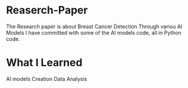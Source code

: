 # Reaserch-Paper
The Research paper is about Breast Cancer Detection Through variou AI Models
I have committed with some of the AI models code, all in Python code.

# What I Learned
AI models Creation
Data Analysis
